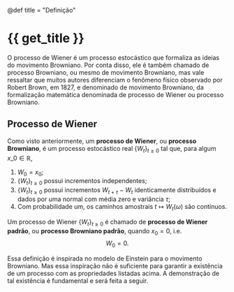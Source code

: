 @def title = "Definição"

# {{ get_title }}

O processo de Wiener é um processo estocástico que formaliza as ideias do movimento Browniano. Por conta disso, ele é também chamado de processo Browniano, ou mesmo de movimento Browniano, mas vale ressaltar que muitos autores diferenciam o fenômeno físico observado por Robert Brown, em 1827, e denominado de movimento Browniano, da formalização matemática denominada de processo de Wiener ou processo Browniano.

## Processo de Wiener

Como visto anteriormente, um **processo de Wiener**, ou **processo Browniano**, é um processo estocástico real $\{W_t\}_{t \geq 0}$ tal que, para algum $x\_0\in \mathbb{R}$,
1. $W_0 = x_0$;
2. $\{W_t\}_{t\geq 0}$ possui incrementos independentes;
3. $\{W_t\}_{t\geq 0}$ possui incrementos $W_{t+\tau} - W_t$ identicamente distribuídos e dados por uma normal com média zero e variância $\tau$;
4. Com probabilidade um, os caminhos amostrais $t \mapsto W_t(\omega)$ são contínuos.

Um processo de Wiener $\{W_t\}_{t \geq 0}$ é chamado de **processo de Wiener padrão**, ou **processo Browniano padrão**, quando $x_0 = 0$, i.e.
$$
W_0 = 0.
$$

Essa definição é inspirada no modelo de Einstein para o movimento Browniano. Mas essa inspiração não é suficiente para garantir a existência de um processo com as propriedades listadas acima. A demonstração de tal existência é fundamental e será feita a seguir.
